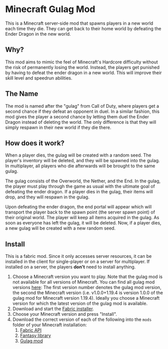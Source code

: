 # Minecraft Gulag Mod

This is a Minecraft server-side mod that spawns players in a new world each time they die.
They can get back to their home world by defeating the Ender Dragon in the new world.

## Why?

This mod aims to mimic the feel of Minecraft's Hardcore difficulty without the risk of permanently losing the world.
Instead, the players get punished by having to defeat the ender dragon in a new world. This will improve their skill
level and speedrun abilities.

## The Name

The mod is named after the "gulag" from Call of Duty, where players get a second chance if they defeat an opponent in
duel.
In a similar fashion, this mod gives the player a second chance by letting them duel the Ender Dragon instead of
deleting the world.
The only difference is that they will simply respawn in their new world if they die there.

## How does it work?

When a player dies, the gulag will be created with a random seed.
The player's inventory will be deleted, and they will be spawned into the gulag.
In multiplayer, all players who die afterwards will be brought to the same gulag.

The gulag consists of the Overworld, the Nether, and the End.
In the gulag, the player must play through the game as usual with the ultimate goal of defeating the ender dragon.
If a player dies in the gulag, their items will drop, and they will respawn in the gulag.

Upon defeating the ender dragon, the end portal will appear which will transport the player back to the spawn point (the
server spawn point) of their original world.
The player will keep all items acquired in the gulag.
As soon as everyone has left the gulag, it will be deleted.
Now, if a player dies, a new gulag will be created with a new random seed.

## Install

This is a fabric mod.
Since it only accesses server resources, it can be installed in the client for single-player or on a server for
multiplayer. If installed on a server, the players **don't** need to install anything.

1. Choose a Minecraft version you want to play.
   Note that the gulag mod is not available for all versions of Minecraft.
   You can find all gulag mod versions [here](https://github.com/oskarkraak/minecraft-gulag-mod/releases): The first
   version number denotes the gulag mod version, the second the Minecraft version (i.e. v1.0.0+1.19.4 is version 1.0.0
   of the gulag mod for Minecraft version 1.19.4).
   Ideally you choose a Minecraft version for which the latest version of the gulag mod is available.
1. Download and start the [Fabric installer](https://fabricmc.net/use/installer/).
1. Choose your Minecraft version and press "Install".
1. Download the correct version of each of the following into the `mods` folder of your Minecraft installation:
   1. [Fabric API](https://www.curseforge.com/minecraft/mc-mods/fabric-api)
   1. [Fantasy library](https://github.com/NucleoidMC/fantasy/releases)
   1. [Gulag mod](https://github.com/oskarkraak/minecraft-gulag-mod/releases)
